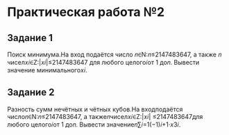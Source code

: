 # Практическая работа №2

## Задание 1

Поиск минимума.На вход подаётся число 𝑛∈N:𝑛≤2147483647, а также 𝑛 чисел𝑥𝑖∈Z:|𝑥𝑖|≤2147483647 для любого целого𝑖от 1 до𝑛. Вывести значение минимального𝑥𝑖.

##  Задание 2

Разность сумм нечётных и чётных кубов.На входподаётся число𝑛∈N:𝑛≤2147483647, а также𝑛чисел𝑥𝑖∈Z:|𝑥𝑖| ≤2147483647для любого целого𝑖от 1 до𝑛. Вывести значение𝑛∑︁𝑖=1(−1)𝑖+1·𝑥3𝑖.
